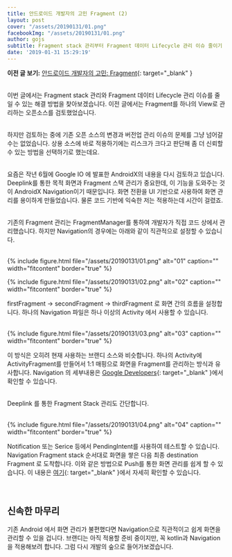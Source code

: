 ```yaml
---
title: 안드로이드 개발자의 고민 Fragment (2)
layout: post
cover: "/assets/20190131/01.png"
facebookImg: "/assets/20190131/01.png"
author: gojs
subtitle: Fragment stack 관리부터 Fragment 데이터 Lifecycle 관리 이슈 줄이기
date: '2019-01-31 15:29:19'
---
```


**이전 글 보기:** [안드로이드 개발자의 고민: Fragment](http://labs.brandi.co.kr/2018/07/17/gojs.html){: target="_blank" }
<br><br>

이번 글에서는 Fragment stack 관리와 Fragment 데이터 Lifecycle 관리 이슈를 줄일 수 있는 해결 방법을 찾아보겠습니다. 이전 글에서는  Fragment를 하나의 View로 관리하는 오픈소스를 검토했었습니다.<br><br>
      
하지만 검토하는 중에 기존 오픈 소스의 변경과 버전업 관리 이슈의 문제를 그냥 넘어갈 수는 없었습니다. 상용 소스에 바로 적용하기에는 리스크가 크다고 판단해 좀 더 신뢰할 수 있는 방법을 선택하기로 했는데요.<br><br>
 
요즘은 작년 6월에 Google IO 에 발표한 AndroidX의 내용을 다시 검토하고 있습니다. Deeplink를 통한 목적 화면과 Fragment 스택 관리가 중요한데, 이 기능을 도와주는 것이 AndroidX Navigation이기 때문입니다. 화면 전환을 UI 기반으로 사용하여 화면 관리를 용이하게 만들었습니다. 물론 코드 기반에 익숙한 저는 적용하는데 시간이 걸렸죠.<br><br>

기존의 Fragment 관리는 FragmentManager를 통하여 개발자가 직접 코드 상에서 관리했습니다. 하지만 Navigation의 경우에는 아래와 같이 직관적으로 설정할 수 있습니다.<br><br>

{% include figure.html file="/assets/20190131/01.png" alt="01" caption="" width="fitcontent" border="true" %}<br>

{% include figure.html file="/assets/20190131/02.png" alt="02" caption="" width="fitcontent" border="true" %}<br>

firstFragment -> secondFragment -> thirdFragment 로 화면 간의 흐름을 설정합니다. 하나의 Navigation 파일은 하나 이상의 Activity 에서 사용할 수 있습니다.<br><br>

{% include figure.html file="/assets/20190131/03.png" alt="03" caption="" width="fitcontent" border="true" %}<br>

이 방식은 오히려 현재 사용하는 브랜디 소스와 비슷합니다. 하나의 Activity에 ActivityFragment를 만들어서 1:1 매핑으로 화면을 Fragment를 관리하는 방식과 유사합니다. Navigation 의 세부내용은 [Google Developers](https://developer.android.com/topic/libraries/architecture/navigation/navigation-implementing){: target="_blank" }에서 확인할 수 있습니다.<br><br>

Deeplink 를 통한 Fragment Stack 관리도 간단합니다.<br><br>

{% include figure.html file="/assets/20190131/04.png" alt="04" caption="" width="fitcontent" border="true" %}<br>

Notification 또는 Serice 등에서 PendingIntent를 사용하여 테스트할 수 있습니다. Navigation Fragment stack 순서대로 화면을 쌓은 다음 최종 destination Fragment 로 도착합니다.  이와 같은 방법으로 Push를 통한 화면 관리를 쉽게 할 수 있습니다. 이 내용은 [여기](https://codelabs.developers.google.com/codelabs/android-navigation/#0){: target="_blank" }에서 자세히 확인할 수 있습니다. <br><br><br>


## 신속한 마무리
기존 Android 에서 화면 관리가 불편했다면 Navigation으로 직관적이고 쉽게 화면을 관리할 수 있을 겁니다. 브랜디는 아직 적용할 준비 중이지만, 꼭 kotlin과 Navigation을 적용해보려 합니다. 그럼 다시 개발의 숲으로 들어가보겠습니다. <br><br>